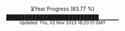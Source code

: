 <p align="center">
⏳Year Progress (83.77 %) <br>
█████████████████████████▁▁▁▁▁ <br>
<sub>Updated: Thu, 02 Nov 2023 18:20:51 GMT</sub>
</p>

